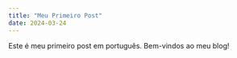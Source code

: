 ```yaml
---
title: "Meu Primeiro Post"
date: 2024-03-24
---
```


Este é meu primeiro post em português. Bem-vindos ao meu blog! 